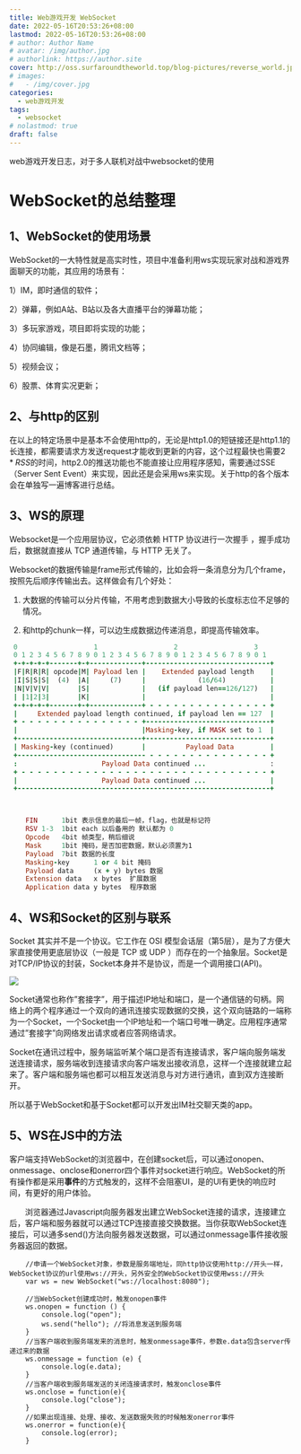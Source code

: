 ```yaml
---
title: Web游戏开发 WebSocket
date: 2022-05-16T20:53:26+08:00
lastmod: 2022-05-16T20:53:26+08:00
# author: Author Name
# avatar: /img/author.jpg
# authorlink: https://author.site
cover: http://oss.surfaroundtheworld.top/blog-pictures/reverse_world.jpg
# images:
#   - /img/cover.jpg
categories:
  - web游戏开发
tags:
  - websocket
# nolastmod: true
draft: false
---
```


web游戏开发日志，对于多人联机对战中websocket的使用

<!--more-->

# WebSocket的总结整理

## 1、WebSocket的使用场景

WebSocket的一大特性就是高实时性，项目中准备利用ws实现玩家对战和游戏界面聊天的功能，其应用的场景有：

1）IM，即时通信的软件；

2）弹幕，例如A站、B站以及各大直播平台的弹幕功能；

3）多玩家游戏，项目即将实现的功能；

4）协同编辑，像是石墨，腾讯文档等；

5）视频会议；

6）股票、体育实况更新；

## 2、与http的区别

在以上的特定场景中是基本不会使用http的，无论是http1.0的短链接还是http1.1的长连接，都需要请求方发送request才能收到更新的内容，这个过程最快也需要$2*RSS$的时间，http2.0的推送功能也不能直接让应用程序感知，需要通过SSE（Server Sent Event）来实现，因此还是会采用ws来实现。关于http的各个版本会在单独写一遍博客进行总结。

## 3、WS的原理

Websocket是一个应用层协议，它必须依赖 HTTP 协议进行一次握手 ，握手成功后，数据就直接从 TCP 通道传输，与 HTTP 无关了。

Websocket的数据传输是frame形式传输的，比如会将一条消息分为几个frame，按照先后顺序传输出去。这样做会有几个好处：

1) 大数据的传输可以分片传输，不用考虑到数据大小导致的长度标志位不足够的情况。

2) 和http的chunk一样，可以边生成数据边传递消息，即提高传输效率。

```ruby
 0                   1                   2                   3
 0 1 2 3 4 5 6 7 8 9 0 1 2 3 4 5 6 7 8 9 0 1 2 3 4 5 6 7 8 9 0 1
 +-+-+-+-+-------+-+-------------+-------------------------------+
 |F|R|R|R| opcode|M| Payload len |    Extended payload length    |
 |I|S|S|S|  (4)  |A|     (7)     |             (16/64)           |
 |N|V|V|V|       |S|             |   (if payload len==126/127)   |
 | |1|2|3|       |K|             |                               |
 +-+-+-+-+-------+-+-------------+ - - - - - - - - - - - - - - - +
 |     Extended payload length continued, if payload len == 127  |
 + - - - - - - - - - - - - - - - +-------------------------------+
 |                               |Masking-key, if MASK set to 1  |
 +-------------------------------+-------------------------------+
 | Masking-key (continued)       |          Payload Data         |
 +-------------------------------- - - - - - - - - - - - - - - - +
 :                     Payload Data continued ...                :
 + - - - - - - - - - - - - - - - - - - - - - - - - - - - - - - - +
 |                     Payload Data continued ...                |
 +---------------------------------------------------------------+



    FIN      1bit 表示信息的最后一帧，flag，也就是标记符
    RSV 1-3  1bit each 以后备用的 默认都为 0
    Opcode   4bit 帧类型，稍后细说
    Mask     1bit 掩码，是否加密数据，默认必须置为1 
    Payload  7bit 数据的长度
    Masking-key      1 or 4 bit 掩码
    Payload data     (x + y) bytes 数据
    Extension data   x bytes  扩展数据
    Application data y bytes  程序数据
```

## 4、WS和Socket的区别与联系

 Socket 其实并不是一个协议。它工作在 OSI 模型会话层（第5层），是为了方便大家直接使用更底层协议（一般是 TCP 或 UDP ）而存在的一个抽象层。Socket是对TCP/IP协议的封装，Socket本身并不是协议，而是一个调用接口(API)。

![](..\..\static\pics\socket.jpg)

Socket通常也称作”套接字”，用于描述IP地址和端口，是一个通信链的句柄。网络上的两个程序通过一个双向的通讯连接实现数据的交换，这个双向链路的一端称为一个Socket，一个Socket由一个IP地址和一个端口号唯一确定。应用程序通常通过”套接字”向网络发出请求或者应答网络请求。

Socket在通讯过程中，服务端监听某个端口是否有连接请求，客户端向服务端发送连接请求，服务端收到连接请求向客户端发出接收消息，这样一个连接就建立起来了。客户端和服务端也都可以相互发送消息与对方进行通讯，直到双方连接断开。

所以基于WebSocket和基于Socket都可以开发出IM社交聊天类的app。

## 5、WS在JS中的方法

  客户端支持WebSocket的浏览器中，在创建socket后，可以通过onopen、onmessage、onclose和onerror四个事件对socket进行响应。WebSocket的所有操作都是采用**事件**的方式触发的，这样不会阻塞UI，是的UI有更快的响应时间，有更好的用户体验。

　　浏览器通过Javascript向服务器发出建立WebSocket连接的请求，连接建立后，客户端和服务器就可以通过TCP连接直接交换数据。当你获取WebSocket连接后，可以通多send()方法向服务器发送数据，可以通过onmessage事件接收服务器返回的数据。

        //申请一个WebSocket对象，参数是服务端地址，同http协议使用http://开头一样，WebSocket协议的url使用ws://开头，另外安全的WebSocket协议使用wss://开头
        var ws = new WebSocket("ws://localhost:8080");
        
        //当WebSocket创建成功时，触发onopen事件
        ws.onopen = function () {
            console.log("open");
            ws.send("hello"); //将消息发送到服务端
        }
        //当客户端收到服务端发来的消息时，触发onmessage事件，参数e.data包含server传递过来的数据
        ws.onmessage = function (e) {
            console.log(e.data);
        }
        //当客户端收到服务端发送的关闭连接请求时，触发onclose事件
        ws.onclose = function(e){
            console.log("close");
        }
        //如果出现连接、处理、接收、发送数据失败的时候触发onerror事件
        ws.onerror = function(e){
            console.log(error);
        }